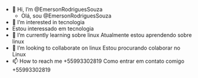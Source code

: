 - 👋 Hi, I’m @EmersonRodriguesSouza
  - Olá, sou @EmersonRodriguesSouza
- 👀 I’m interested in tecnologia
-   Estou interessado em tecnologia
- 🌱 I’m currently learning sobre linux
    Atualmente estou aprendendo sobre linux 
- 💞️ I’m looking to collaborate on linux
    Estou procurando colaborar no Linux
- 📫 How to reach me +55993302819
     Como entrar em contato comigo +55993302819

<!---
EmersonRodriguesSouza/EmersonRodriguesSouza is a ✨ especial ✨  meu repositório 
--->
